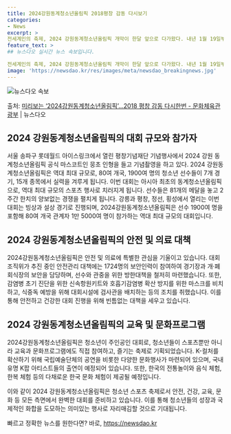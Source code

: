 ```yaml
---
title: 2024강원동계청소년올림픽 2018평창 감동 다시보기
categories:
- News
excerpt: >
전세계인의 축제, 2024 강원동계청소년올림픽 개막이 한달 앞으로 다가왔다. 내년 1월 19일부터 2월 1일…
feature_text: >
## 뉴스다오 실시간 뉴스 속보입니다.

전세계인의 축제, 2024 강원동계청소년올림픽 개막이 한달 앞으로 다가왔다. 내년 1월 19일부터 2월 1일…
image: 'https://newsdao.kr/res/images/meta/newsdao_breakingnews.jpg'
---
```


![뉴스다오 속보](https://newsdao.kr/res/images/meta/newsdao_breakingnews.jpg)

<p>출처: <a href="https://newsdao.kr/2871" rel="dofollow">미리보는 ‘2024강원동계청소년올림픽’…2018 평창 감동 다시한번 - 문화체육관광부</a> | 뉴스다오</p>

<h2 data-ke-size="size26">2024 강원동계청소년올림픽의 대회 규모와 참가자</h2>
서울 송파구 롯데월드 아이스링크에서 열린 평창기념재단 기념행사에서 2024 강원 동계청소년올림픽 공식 마스코트인 뭉초 인형을 들고 기념촬영을 하고 있다.
2024 강원동계청소년올림픽은 역대 최대 규모로, 80여 개국, 1900여 명의 청소년 선수들이 7개 경기, 15개 종목에서 실력을 겨루게 됩니다. 이번 대회는 아시아 최초의 동계청소년올림픽으로, 역대 최대 규모의 스포츠 행사로 치러지게 됩니다. 선수들은 81개의 메달을 놓고 2주간 한치의 양보없는 경쟁을 펼치게 됩니다. 강릉과 평창, 정선, 횡성에서 열리는 이번 대회는 빙상과 설상 경기로 진행되며, 2024강원동계청소년올림픽은 선수 1900여 명을 포함해 80여 개국 관계자 1만 5000여 명이 참가하는 역대 최대 규모의 대회입니다.

<h2 data-ke-size="size26">2024 강원동계청소년올림픽의 안전 및 의료 대책</h2>
2024강원동계청소년올림픽은 안전 및 의료에 특별한 관심을 기울이고 있습니다. 대회 조직위가 추진 중인 안전관리 대책에는 1724명의 보안인력이 참여하여 경기장과 개·폐회식장의 보안을 담당하며, 선수와 관중을 위한 방한대책을 철저히 마련했습니다. 또한, 감염병 초기 진단을 위한 신속항원키트와 호흡기감염병 확산 방지를 위한 마스크를 비치하고, 식중독 예방을 위해 대회시설에 검사관을 배치하는 등의 조치를 취했습니다. 이를 통해 안전하고 건강한 대회 진행을 위해 빈틈없는 대책을 세우고 있습니다.

<h2 data-ke-size="size26">2024 강원동계청소년올림픽의 교육 및 문화프로그램</h2>
2024강원동계청소년올림픽은 청소년이 주인공인 대회로, 청소년들이 스포츠뿐만 아니라 교육과 문화프로그램에도 직접 참여하고, 즐기는 축제로 기획되었습니다. K-컬처를 확산하기 위해 국립예술단체의 공연을 비롯한 다양한 문화행사가 마련되어 있으며, 국내 유명 K팝 아티스트들의 출연이 예정되어 있습니다. 또한, 한국의 전통놀이와 음식 체험, 한복 체험 등의 다채로운 한국 문화 체험이 제공될 예정입니다.

이와 같이 2024 강원동계청소년올림픽은 청소년 스포츠 축제로서 안전, 건강, 교육, 문화 등 모든 측면에서 완벽한 대회를 준비하고 있습니다. 이를 통해 청소년들의 성장과 국제적인 화합을 도모하는 의미있는 행사로 자리매김할 것으로 기대됩니다. 

빠르고 정확한 뉴스를 원한다면? 바로, <a href="https://newsdao.kr" rel="dofollow">https://newsdao.kr</a>


    
